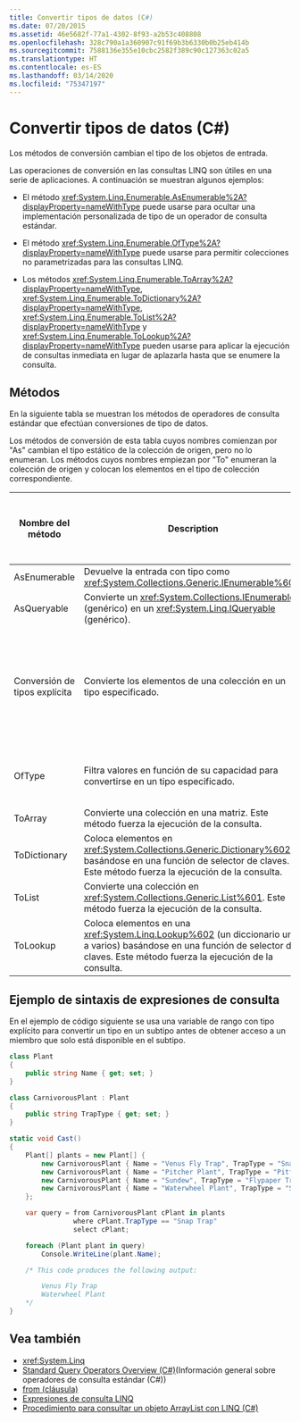 ```yaml
---
title: Convertir tipos de datos (C#)
ms.date: 07/20/2015
ms.assetid: 46e5682f-77a1-4302-8f93-a2b53c408808
ms.openlocfilehash: 328c790a1a360907c91f69b3b6330b0b25eb414b
ms.sourcegitcommit: 7588136e355e10cbc2582f389c90c127363c02a5
ms.translationtype: HT
ms.contentlocale: es-ES
ms.lasthandoff: 03/14/2020
ms.locfileid: "75347197"
---
```

# <a name="converting-data-types-c"></a>Convertir tipos de datos (C#)
Los métodos de conversión cambian el tipo de los objetos de entrada.

 Las operaciones de conversión en las consultas LINQ son útiles en una serie de aplicaciones. A continuación se muestran algunos ejemplos:

- El método <xref:System.Linq.Enumerable.AsEnumerable%2A?displayProperty=nameWithType> puede usarse para ocultar una implementación personalizada de tipo de un operador de consulta estándar.

- El método <xref:System.Linq.Enumerable.OfType%2A?displayProperty=nameWithType> puede usarse para permitir colecciones no parametrizadas para las consultas LINQ.

- Los métodos <xref:System.Linq.Enumerable.ToArray%2A?displayProperty=nameWithType>, <xref:System.Linq.Enumerable.ToDictionary%2A?displayProperty=nameWithType>, <xref:System.Linq.Enumerable.ToList%2A?displayProperty=nameWithType> y <xref:System.Linq.Enumerable.ToLookup%2A?displayProperty=nameWithType> pueden usarse para aplicar la ejecución de consultas inmediata en lugar de aplazarla hasta que se enumere la consulta.

## <a name="methods"></a>Métodos
 En la siguiente tabla se muestran los métodos de operadores de consulta estándar que efectúan conversiones de tipo de datos.

 Los métodos de conversión de esta tabla cuyos nombres comienzan por "As" cambian el tipo estático de la colección de origen, pero no lo enumeran. Los métodos cuyos nombres empiezan por "To" enumeran la colección de origen y colocan los elementos en el tipo de colección correspondiente.

|Nombre del método|Description|Sintaxis de la expresión de consulta de C#|Más información|
|-----------------|-----------------|---------------------------------|----------------------|
|AsEnumerable|Devuelve la entrada con tipo como <xref:System.Collections.Generic.IEnumerable%601>.|No disponible.|<xref:System.Linq.Enumerable.AsEnumerable%2A?displayProperty=nameWithType>|
|AsQueryable|Convierte un <xref:System.Collections.IEnumerable> (genérico) en un <xref:System.Linq.IQueryable> (genérico).|No disponible.|<xref:System.Linq.Queryable.AsQueryable%2A?displayProperty=nameWithType>|
|Conversión de tipos explícita|Convierte los elementos de una colección en un tipo especificado.|Use una variable de rango con tipo explícito. Por ejemplo:<br /><br /> `from string str in words`|<xref:System.Linq.Enumerable.Cast%2A?displayProperty=nameWithType><br /><br /> <xref:System.Linq.Queryable.Cast%2A?displayProperty=nameWithType>|
|OfType|Filtra valores en función de su capacidad para convertirse en un tipo especificado.|No disponible.|<xref:System.Linq.Enumerable.OfType%2A?displayProperty=nameWithType><br /><br /> <xref:System.Linq.Queryable.OfType%2A?displayProperty=nameWithType>|
|ToArray|Convierte una colección en una matriz. Este método fuerza la ejecución de la consulta.|No disponible.|<xref:System.Linq.Enumerable.ToArray%2A?displayProperty=nameWithType>|
|ToDictionary|Coloca elementos en <xref:System.Collections.Generic.Dictionary%602> basándose en una función de selector de claves. Este método fuerza la ejecución de la consulta.|No disponible.|<xref:System.Linq.Enumerable.ToDictionary%2A?displayProperty=nameWithType>|
|ToList|Convierte una colección en <xref:System.Collections.Generic.List%601>. Este método fuerza la ejecución de la consulta.|No disponible.|<xref:System.Linq.Enumerable.ToList%2A?displayProperty=nameWithType>|
|ToLookup|Coloca elementos en una <xref:System.Linq.Lookup%602> (un diccionario uno a varios) basándose en una función de selector de claves. Este método fuerza la ejecución de la consulta.|No disponible.|<xref:System.Linq.Enumerable.ToLookup%2A?displayProperty=nameWithType>|

## <a name="query-expression-syntax-example"></a>Ejemplo de sintaxis de expresiones de consulta

En el ejemplo de código siguiente se usa una variable de rango con tipo explícito para convertir un tipo en un subtipo antes de obtener acceso a un miembro que solo está disponible en el subtipo.

```csharp
class Plant
{
    public string Name { get; set; }
}

class CarnivorousPlant : Plant
{
    public string TrapType { get; set; }
}

static void Cast()
{
    Plant[] plants = new Plant[] {
        new CarnivorousPlant { Name = "Venus Fly Trap", TrapType = "Snap Trap" },
        new CarnivorousPlant { Name = "Pitcher Plant", TrapType = "Pitfall Trap" },
        new CarnivorousPlant { Name = "Sundew", TrapType = "Flypaper Trap" },
        new CarnivorousPlant { Name = "Waterwheel Plant", TrapType = "Snap Trap" }
    };

    var query = from CarnivorousPlant cPlant in plants
                where cPlant.TrapType == "Snap Trap"
                select cPlant;

    foreach (Plant plant in query)
        Console.WriteLine(plant.Name);

    /* This code produces the following output:

        Venus Fly Trap
        Waterwheel Plant
    */
}
```

## <a name="see-also"></a>Vea también

- <xref:System.Linq>
- [Standard Query Operators Overview (C#)](./standard-query-operators-overview.md)(Información general sobre operadores de consulta estándar (C#))
- [from (cláusula)](../../../language-reference/keywords/from-clause.md)
- [Expresiones de consulta LINQ](../../../linq/index.md)
- [Procedimiento para consultar un objeto ArrayList con LINQ (C#)](./how-to-query-an-arraylist-with-linq.md)
